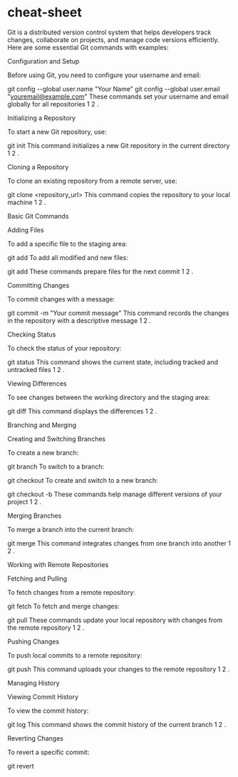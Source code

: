# cheat-sheet
Git is a distributed version control system that helps developers track changes, collaborate on projects, and manage code versions efficiently. Here are some essential Git commands with examples:

Configuration and Setup

Before using Git, you need to configure your username and email:

git config --global user.name "Your Name"
git config --global user.email "youremail@example.com"
These commands set your username and email globally for all repositories
1
2
.

Initializing a Repository

To start a new Git repository, use:

git init
This command initializes a new Git repository in the current directory
1
2
.

Cloning a Repository

To clone an existing repository from a remote server, use:

git clone <repository_url>
This command copies the repository to your local machine
1
2
.

Basic Git Commands

Adding Files

To add a specific file to the staging area:

git add <file>
To add all modified and new files:

git add
These commands prepare files for the next commit
1
2
.

Committing Changes

To commit changes with a message:

git commit -m "Your commit message"
This command records the changes in the repository with a descriptive message
1
2
.

Checking Status

To check the status of your repository:

git status
This command shows the current state, including tracked and untracked files
1
2
.

Viewing Differences

To see changes between the working directory and the staging area:

git diff
This command displays the differences
1
2
.

Branching and Merging

Creating and Switching Branches

To create a new branch:

git branch <branch-name>
To switch to a branch:

git checkout <branch-name>
To create and switch to a new branch:

git checkout -b <new-branch-name>
These commands help manage different versions of your project
1
2
.

Merging Branches

To merge a branch into the current branch:

git merge <branch>
This command integrates changes from one branch into another
1
2
.

Working with Remote Repositories

Fetching and Pulling

To fetch changes from a remote repository:

git fetch
To fetch and merge changes:

git pull
These commands update your local repository with changes from the remote repository
1
2
.

Pushing Changes

To push local commits to a remote repository:

git push
This command uploads your changes to the remote repository
1
2
.

Managing History

Viewing Commit History

To view the commit history:

git log
This command shows the commit history of the current branch
1
2
.

Reverting Changes

To revert a specific commit:

git revert <commit>
